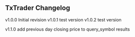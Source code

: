TxTrader Changelog
------------------

v1.0.0	Initial revision
v1.0.1	test version
v1.0.2	test version

v1.1.0
	add previous day closing price to query_symbol results

